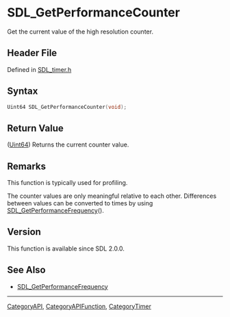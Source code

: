 # SDL_GetPerformanceCounter

Get the current value of the high resolution counter.

## Header File

Defined in [SDL_timer.h](https://github.com/libsdl-org/SDL/blob/SDL2/include/SDL_timer.h)

## Syntax

```c
Uint64 SDL_GetPerformanceCounter(void);
```

## Return Value

([Uint64](Uint64)) Returns the current counter value.

## Remarks

This function is typically used for profiling.

The counter values are only meaningful relative to each other. Differences
between values can be converted to times by using
[SDL_GetPerformanceFrequency](SDL_GetPerformanceFrequency)().

## Version

This function is available since SDL 2.0.0.

## See Also

- [SDL_GetPerformanceFrequency](SDL_GetPerformanceFrequency)






----
[CategoryAPI](CategoryAPI), [CategoryAPIFunction](CategoryAPIFunction), [CategoryTimer](CategoryTimer)

